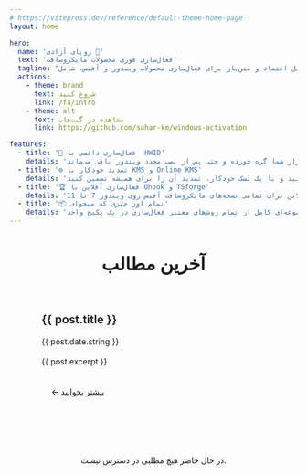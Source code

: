 ```yaml
---
# https://vitepress.dev/reference/default-theme-home-page
layout: home

hero:
  name: 'رویای آزادی 🦋'
  text: 'فعال‌سازی فوری محصولات مایکروسافت'
  tagline: "مجموعه ابزارهای قابل اعتماد و متن‌باز برای فعال‌سازی محصولات ویندوز و آفیس، شامل HWID، KMS، Ohook و بیشتر. فعال‌سازی دائمی در کمتر از ۴۰ ثانیه!"
  actions:
    - theme: brand
      text: شروع کنید
      link: /fa/intro
    - theme: alt
      text: مشاهده در گیت‌هاب
      link: https://github.com/sahar-km/windows-activation

features:
  - title: '🔐 فعال‌سازی دائمی با  HWID'
    details: 'یک لایسنس دیجیتال دائمی برای ویندوز ۱۰ و ۱۱ دریافت کنید. این لایسنس به سخت‌افزار شما گره خورده و حتی پس از نصب مجدد ویندوز باقی می‌ماند.'
  - title: '⚙️ تمدید خودکار با KMS و Online KMS'
    details: 'ویندوز و آفیس را برای ۱۸۰ روز فعال کنید و با یک تَسک خودکار، تمدید آن را برای همیشه تضمین کنید.'
  - title: '🏆 فعال‌سازی آفلاین با Ohook و TSforge'
    details: 'یک روش فعال‌سازی دائمی و کاملاً آفلاین برای تمامی نسخه‌های مایکروسافت آفیس روی ویندوز 7 تا 11'
  - title: '📦 تمام اون چیزی که میخوای'
    details: 'مجموعه‌ای کامل از تمام روش‌های معتبر فعال‌سازی در یک پکیج واحد'
---
```


<script setup>
import { data as posts } from '../.vitepress/posts.data.js'
</script>

<div class="latest-posts-section">
  <h2 class="section-title">آخرین مطالب</h2>
  <div class="posts-grid" v-if="posts && posts.length > 0">
    <article v-for="post of posts.filter(p => p.lang === 'fa')" :key="post.url" class="post-card">
      <div class="post-content">
        <h3 class="post-title">
          <a :href="post.url" class="post-link">{{ post.title }}</a>
        </h3>
        <p class="post-date"> {{ post.date.string }}</p>
        <p class="post-excerpt" v-if="post.excerpt">{{ post.excerpt }}</p>
        <div class="post-actions">
          <a :href="post.url" class="read-more">← بیشتر بخوانید</a>
        </div>
      </div>
    </article>
  </div>
  <div v-else class="no-posts">
    <p>در حال حاضر هیچ مطلبی در دسترس نیست.</p>
  </div>
</div>

<style scoped>
.latest-posts-section {
  max-width: 1152px;
  margin: 3rem auto 0;
  padding: 0 24px;
}

.section-title {
  font-size: 2rem;
  font-weight: 700;
  color: var(--vp-c-text-1);
  margin-bottom: 2rem;
  text-align: center;
  position: relative;
}

.section-title::after {
  content: '';
  position: absolute;
  bottom: -8px;
  left: 50%;
  transform: translateX(-50%);
  width: 60px;
  height: 3px;
  background: linear-gradient(90deg, var(--vp-c-brand-1), var(--vp-c-brand-2));
  border-radius: 2px;
}

.posts-grid {
  display: grid;
  grid-template-columns: repeat(auto-fit, minmax(350px, 1fr));
  gap: 2rem;
  margin-top: 2rem;
}

.post-card {
  background: var(--vp-c-bg-soft);
  border: 1px solid var(--vp-c-divider);
  border-radius: 12px;
  overflow: hidden;
  transition: all 0.3s cubic-bezier(0.4, 0, 0.2, 1);
  position: relative;
}

.post-card::before {
  content: '';
  position: absolute;
  top: 0;
  left: 0;
  right: 0;
  height: 3px;
  background: linear-gradient(90deg, var(--vp-c-brand-1), var(--vp-c-brand-2));
  transform: scaleX(0);
  transform-origin: right;
  transition: transform 0.3s ease;
}

.post-card:hover {
  transform: translateY(-4px);
  box-shadow: 0 12px 32px rgba(0, 0, 0, 0.1);
  border-color: var(--vp-c-brand-1);
}

.post-card:hover::before {
  transform: scaleX(1);
}

.post-content {
  padding: 2rem;
}

.post-title {
  margin: 0 0 1rem 0;
  font-size: 1.25rem;
  font-weight: 600;
  line-height: 1.4;
}

.post-link {
  color: var(--vp-c-text-1);
  text-decoration: none;
  transition: color 0.3s ease;
}

.post-link:hover {
  color: var(--vp-c-brand-1);
}

.post-date {
  color: var(--vp-c-text-2);
  font-size: 0.875rem;
  margin: 0 0 1rem 0;
  display: flex;
  align-items: center;
  gap: 0.5rem;
}

.post-excerpt {
  color: var(--vp-c-text-2);
  line-height: 1.6;
  margin: 0 0 1.5rem 0;
  display: -webkit-box;
  -webkit-line-clamp: 3;
  -webkit-box-orient: vertical;
  overflow: hidden;
}

.post-actions {
  display: flex;
  justify-content: flex-start;
}

.read-more {
  color: var(--vp-c-brand-1);
  text-decoration: none;
  font-weight: 500;
  font-size: 0.875rem;
  padding: 0.5rem 1rem;
  border-radius: 6px;
  transition: all 0.3s ease;
  border: 1px solid transparent;
}

.read-more:hover {
  background: var(--vp-c-brand-soft);
  border-color: var(--vp-c-brand-1);
}

.no-posts {
  text-align: center;
  padding: 3rem;
  color: var(--vp-c-text-2);
}

@media (max-width: 768px) {
  .latest-posts-section {
    padding: 0 16px;
  }

  .posts-grid {
    grid-template-columns: 1fr;
    gap: 1.5rem;
  }

  .post-content {
    padding: 1.5rem;
  }

  .section-title {
    font-size: 1.75rem;
  }
}

@media (prefers-color-scheme: dark) {
  .post-card {
    background: var(--vp-c-bg-alt);
  }

  .post-card:hover {
    box-shadow: 0 12px 32px rgba(0, 0, 0, 0.3);
  }
}
</style>
